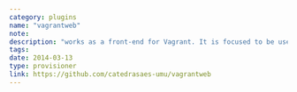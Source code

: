 ```yaml
---
category: plugins
name: "vagrantweb"
note: 
description: "works as a front-end for Vagrant. It is focused to be used with the plugin Vagrant-Node. "
tags:
date: 2014-03-13
type: provisioner
link: https://github.com/catedrasaes-umu/vagrantweb
---
```

